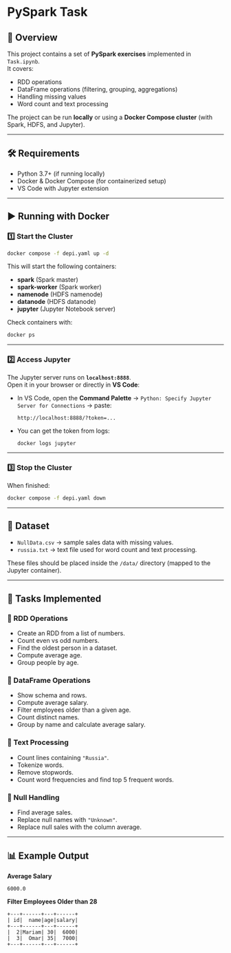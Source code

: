 # PySpark Task

## 📌 Overview
This project contains a set of **PySpark exercises** implemented in `Task.ipynb`.  
It covers:
- RDD operations  
- DataFrame operations (filtering, grouping, aggregations)  
- Handling missing values  
- Word count and text processing  

The project can be run **locally** or using a **Docker Compose cluster** (with Spark, HDFS, and Jupyter).  

---

## 🛠️ Requirements
- Python 3.7+ (if running locally)  
- Docker & Docker Compose (for containerized setup)  
- VS Code with Jupyter extension  

---

## ▶️ Running with Docker

### 1️⃣ Start the Cluster
```bash
docker compose -f depi.yaml up -d
```

This will start the following containers:  
- **spark** (Spark master)  
- **spark-worker** (Spark worker)  
- **namenode** (HDFS namenode)  
- **datanode** (HDFS datanode)  
- **jupyter** (Jupyter Notebook server)

Check containers with:
```bash
docker ps
```

---

### 2️⃣ Access Jupyter
The Jupyter server runs on **`localhost:8888`**.  
Open it in your browser or directly in **VS Code**:  

- In VS Code, open the **Command Palette** → `Python: Specify Jupyter Server for Connections` → paste:  
  ```
  http://localhost:8888/?token=...
  ```
- You can get the token from logs:
  ```bash
  docker logs jupyter
  ```

---

### 3️⃣ Stop the Cluster
When finished:
```bash
docker compose -f depi.yaml down
```

---

## 📂 Dataset
- `NullData.csv` → sample sales data with missing values.  
- `russia.txt` → text file used for word count and text processing.  

These files should be placed inside the `/data/` directory (mapped to the Jupyter container).  

---

## 📘 Tasks Implemented

### 🔹 RDD Operations
- Create an RDD from a list of numbers.  
- Count even vs odd numbers.  
- Find the oldest person in a dataset.  
- Compute average age.  
- Group people by age.  

### 🔹 DataFrame Operations
- Show schema and rows.  
- Compute average salary.  
- Filter employees older than a given age.  
- Count distinct names.  
- Group by name and calculate average salary.  

### 🔹 Text Processing
- Count lines containing `"Russia"`.  
- Tokenize words.  
- Remove stopwords.  
- Count word frequencies and find top 5 frequent words.  

### 🔹 Null Handling
- Find average sales.  
- Replace null names with `"Unknown"`.  
- Replace null sales with the column average.  

---

## 📊 Example Output

**Average Salary**
```
6000.0
```

**Filter Employees Older than 28**
```
+---+------+---+------+
| id|  name|age|salary|
+---+------+---+------+
|  2|Mariam| 30|  6000|
|  3|  Omar| 35|  7000|
+---+------+---+------+
```

